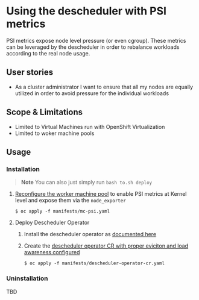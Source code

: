 # Using the descheduler with PSI metrics

PSI metrics expose node level pressure (or even cgroup). These metrics can be leveraged by the descheduler in order
to rebalance workloads according to the real node usage.

## User stories

- As a cluster administrator I want to ensure that all my nodes are equally utilized in order to avoid pressure for the individual workloads

## Scope & Limitations

- Limited to Virtual Machines run with OpenShift Virtualization
- Limited to woker machine pools

## Usage

### Installation

> **Note**
> You can also just simply run `bash to.sh deploy`

1. [Reconfigure the worker machine pool](manifests/mc-psi.yaml) to enable PSI metrics at Kernel level and expose them via the `node_exporter`

       $ oc apply -f manifests/mc-psi.yaml

2. Deploy Descheduler Operator

   1. Install the descheduler operator as [documented here](TBD)
   2. Create the [descheduler operator CR with proper eviciton and load awareness configured](manifests/descheduler-operator-cr.yaml)
      
          $ oc apply -f manifests/descheduler-operator-cr.yaml

### Uninstallation

TBD
